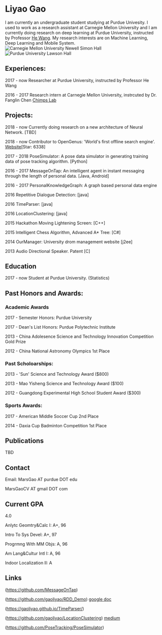 # Liyao Gao
I am currently an undergraduate student studying at Purdue Univesity. I used to work as a research assistant at Carnegie Mellon University and I am currently doing research on deep learning at Purdue University, instructed by Professor [He Wang](https://www.cs.purdue.edu/homes/hw/). My research interests are on Machine Learning, Deep Learning and Mobile System. 
![Carnegie Mellon University Newell Simon Hall](http://wtwarchitects.com/wp-content/uploads/2014/08/CMU_CS_ExtBikeRack-1-635x505.jpg)
![Purdue University Lawson Hall](http://jackkozik.com/wp-content/gallery/purdue040513/purdue040513-6051.jpg)


## Experiences:

2017 - now Researcher at Purdue University, instructed by Professor He Wang

2016 - 2017 Research intern at Carnegie Mellon University, instrcuted by Dr. Fanglin Chen
[Chimps Lab](http://cmuchimps.org/)

## Projects:

2018 - now Currently doing research on a new architecture of Neural Network.  [TBD]

2018 - now Contributor to OpenGenus: 'World's first offline search engine'.  [Website](https://github.com/OpenGenu)[Star: 6338]

2017 - 2018 PoseSimulator: A pose data simulator in generating training data of pose tracking algorithm. [Python]

2016 - 2017 MessageOnTap: An intelligent agent in instant messaging through the length of personal data. [Java, Android]

2016 - 2017 PersonalKnowledgeGraph: A graph based personal data engine

2016 Repetitive Dialogue Detection: [java]

2016 TimeParser: [java]

2016 LocationClustering: [java]

2015 Hackathon Moving Lightening Screen: [C++]

2015 Intelligent Chess Algorithm, Advanced A* Tree: [C#]

2014 OurManager: University drom management website [j2ee]

2013 Audio Directional Speaker. Patent [C]


## Education
2017 - now Student at Purdue University. (Statistics)

## Past Honors and Awards: 
### Academic Awards

2017 - Semester Honors: Purdue University

2017 - Dean's List Honors: Purdue Polytechnic Institute

2013 - China Adolesence Science and Technology Innovation Competition Gold Prize

2012 - China National Astronomy Olympics 1st Place

### Past Scholoarships: 

2013 - 'Sun' Science and Technology Award ($800)

2013 - Mao Yisheng Science and Technology Award ($100)

2012 - Guangdong Experimental High School Student Award ($300)

### Sports Awards: 

2017 - American Middle Soccer Cup 2nd Place

2014 - Daxia Cup Badminton Competition 1st Place

## Publications
TBD

## Contact
Email: 
MarsGao AT purdue DOT edu
       
MarsGaoCV AT gmail DOT com

## Current GPA
4.0 

Anlytc Geomtry&Calc I: A+, 96

Intro To Sys Devel: A+, 97

Progrmng With MM Objs: A, 96 

Am Lang&Cultur Intl I: A, 96

Indoor Localization II: A

## Links
(https://github.com/MessageOnTap)

(https://github.com/gaoliyao/RDD_Demo) [google doc](https://docs.google.com/presentation/d/1kfDppvLh4PJA7ZBC5u8tlobFVcXXSuc-3RhUbo5gs8o/edit)

(https://gaoliyao.github.io/TimeParser/)

(https://github.com/gaoliyao/LocationClustering) [medium](https://medium.com/@marsgaocv/a-new-method-of-personal-location-classification-156ff8fc5c2c)

(https://github.com/PoseTracking/PoseSimulator)

